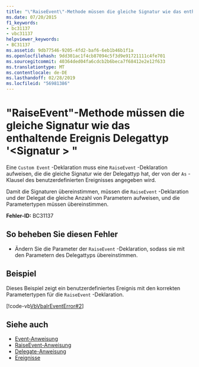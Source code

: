 ```yaml
---
title: "\"RaiseEvent\"-Methode müssen die gleiche Signatur wie das enthaltende Ereignis Delegattyp '<signature>\""
ms.date: 07/20/2015
f1_keywords:
- bc31137
- vbc31137
helpviewer_keywords:
- BC31137
ms.assetid: 9db77546-9205-4fd2-baf6-6eb1b46b1f1a
ms.openlocfilehash: 9dd301ac1f4cb87094c5f3d9e91721111c4fe701
ms.sourcegitcommit: 40364ded04fa6cdcb2b6beca7f68412e2e12f633
ms.translationtype: MT
ms.contentlocale: de-DE
ms.lasthandoff: 02/28/2019
ms.locfileid: "56981386"
---
```

# <a name="raiseevent-method-must-have-the-same-signature-as-the-containing-events-delegate-type-signature"></a>"RaiseEvent"-Methode müssen die gleiche Signatur wie das enthaltende Ereignis Delegattyp '\<Signatur > "
Eine `Custom Event` -Deklaration muss eine `RaiseEvent` -Deklaration aufweisen, die die gleiche Signatur wie der Delegattyp hat, der von der `As` -Klausel des benutzerdefinierten Ereignisses angegeben wird.  
  
 Damit die Signaturen übereinstimmen, müssen die `RaiseEvent` -Deklaration und der Delegat die gleiche Anzahl von Parametern aufweisen, und die Parametertypen müssen übereinstimmen.  
  
 **Fehler-ID:** BC31137  
  
## <a name="to-correct-this-error"></a>So beheben Sie diesen Fehler  
  
-   Ändern Sie die Parameter der `RaiseEvent` -Deklaration, sodass sie mit den Parametern des Delegattyps übereinstimmen.  
  
## <a name="example"></a>Beispiel  
 Dieses Beispiel zeigt ein benutzerdefiniertes Ereignis mit den korrekten Parametertypen für die `RaiseEvent` -Deklaration.  
  
 [!code-vb[VbVbalrEventError#2](~/samples/snippets/visualbasic/VS_Snippets_VBCSharp/VbVbalrEventError/VB/VbVbalrEventError.vb#2)]  
  
## <a name="see-also"></a>Siehe auch
- [Event-Anweisung](../../visual-basic/language-reference/statements/event-statement.md)
- [RaiseEvent-Anweisung](~/docs/visual-basic/language-reference/statements/raiseevent-statement.md)
- [Delegate-Anweisung](../../visual-basic/language-reference/statements/delegate-statement.md)
- [Ereignisse](../../visual-basic/programming-guide/language-features/events/index.md)
